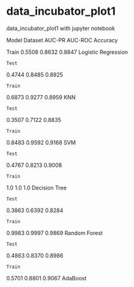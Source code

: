 # data_incubator_plot1
data_incubator_plot1 with jupyter notebook

Model
Dataset
AUC-PR
AUC-ROC
Accuracy
          
    
 Train
0.5508
0.8632
0.8847
Logistic Regression
        
    
    Test
0.4744
0.8485
0.8925
       
    
    Train
0.6873
0.9277
0.8959
KNN
     
    
    Test
0.3507
0.7122
0.8835
      
    
    Train
0.8483
0.9592
0.9168
SVM
     
    
    Test
0.4767
0.8213
0.9008
       
    
    Train
1.0
1.0
1.0
Decision Tree
     
    
    Test
0.3863
0.6392
0.8284
      
    
    Train
0.9983
0.9997
0.9869
Random Forest
     
    
    Test
0.4863
0.8370
0.8986
      
    
    Train
0.5701
0.8801
0.9067
AdaBoost
     
    
    
